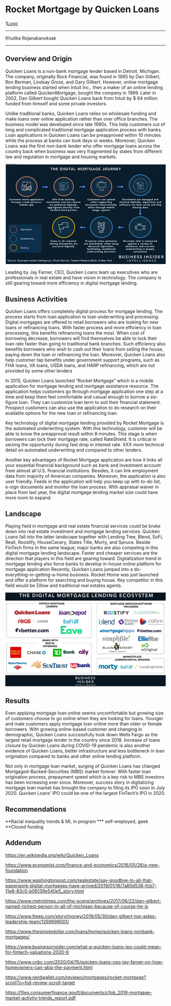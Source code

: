 # Rocket Mortgage by Quicken Loans

1[Logo](Logo.png)

---

Khulika Rojanakanoksak

---


## Overview and Origin
 Quicken Loans is a non-bank mortgage lender based in Detroit, Michigan. The company, originally Rock Financial, was found in 1985 by Dan Gilbert, Ron Berman, Lindsay Gross, and Gary Gilbert. However, online mortgage lending business started when Intuit Inc., then a maker of an online lending platform called QuickenMortgage, bought the company in 1999. Later in 2002, Dan Gilbert bought Quicken Loans back from Intuit by $ 64 million funded from himself and some private investors. 


Unlike traditional banks, Quicken Loans relies on wholesale funding and make loans over online application rather than over office branches. The business model was developed since late 1990s. This help customers out of long and complicated traditional mortgage application process with banks. Loan applications in Quicken Loans can be preapproved within 10 minutes while the process at banks can took days or weeks. Moreover, Quicken Loans was the first non-bank lender who offer mortgage loans across the country back when business was very fragmented by states from different law and regulation in mortgage and housing markets.

![LoanProcess](DigitalMtgeJourney.jpg)

Leading by Jay Farner, CEO, Quicken Loans team up executives who are professionals in real estate and have vision in technology. The company is still gearing toward more efficiency in digital mortgage lending.


## Business Activities
Quicken Loans offers completely digital process for mortgage lending. The process starts from loan application to loan underwriting and processing. Digital mortgages are offered to retail borrowers who are looking for new loans or refinancing loans. With faster process and more efficiency in loan processing, this benefits refinancing loans the most. When cost of borrowing decrease, borrowers will find themselves be able to lock their loan rate faster than going to traditional bank branches. Such efficiency also benefits borrowers who wish to cash out their loans from selling the house, paying down the loan or refinancing the loan. Moreover, Quicken Loans also help customer tap benefits under government support programs, such as FHA loans, VA loans, USDA loans, and HARP refinancing, which are not provided by some other lenders 

In 2015, Quicken Loans launched “Rocket Mortgage” which is a mobile application for mortgage lending and mortgage assistance resource. The application helps customers go through mortgage application one step at a time and keep them feel comfortable and casual enough to borrow a six-figure loan. They can customize loan term to suit their financial statement. Prospect customers can also use the application to do research on their available options for the new loan or refinancing loan. 


Key technology of digital mortgage lending provided by Rocket Mortgage is the automated underwriting system. With this technology, customer will be able to know the preapproval result within 8 minutes. This stage is when borrowers can lock their mortgage rate, called RateShield. It is critical in seizing the opportunity during fast drop in interest rate. XXX more technical detail on automated underwriting and compared to other lenders. 

Another key advantages of Rocket Mortgage application are how it links all your essential financial background such as bank and investment account from almost all U.S. financial institutions. Besides, it can link employment data from majority of American companies. Moreover, the application is also user friendly. Feeds in the application will help you keep up with to-do list, e-sign documents and monitor the loan process. With appraisal waiver in place from last year, the digital mortgage lending market size could have more room to expand.  

## Landscape
Playing field in mortgage and real estate financial services could be broke down into real estate investment and mortgage lending services. Quicken Loans fall into the latter landscape together with Lending Tree, Blend, SoFi, Reali, Roostify, HouseCanary, States Title, Morty, and Spruce. Beside FinTech firms in the same league, major banks are also competing in this digital mortgage lending landscape. Faster and cheaper services are the direction that players in this field are gearing toward. Digitalization trend in mortgage lending also force banks to develop in-house online platform for mortgage application Recently, Quicken Loans jumped into a do-everything-in-getting-a-home business. Rocket Home was just launched and offer a platform for searching and buying house. Key competitor in this field would be Zillow and traditional real estates agents. 

![Landscape](DigitalMortgageLendingEcosystem.jpg)

## Results 
Even applying mortgage loan online seems uncomfortable but growing size of customers choose to go online when they are looking for loans.  Younger and male customers apply mortgage loan online more than older or female borrowers. With growing online-based customer and changing in demographic, Quicken Loans successfully took down Wells Fargo as the largest retail mortgage lender in the country since 2018.  Increase of loans closure by Quicken Loans during COVID-19 pandemic is also another evidence of Quicken Loans, better infrastructure and less bottleneck in loan origination compared to banks and other online lending platform.


Not only in mortgage loan market, surging of Quicken Loans has changed Mortgaged-Backed-Securities (MBS) market forever. With faster loan origination process, prepayment speed which is a key risk to MBS investors has been increasing ever since. Moreover, success story in digitalizing mortgage loan market has brought the company to filing its IPO soon in July 2020. Quicken Loans’ IPO could be one of the largest FinTech’s IPO in 2020.


## Recommendations
**Racial inequality trends & ML in program
*** self-employed, geek
**Clound funding


## Addendum
https://en.wikipedia.org/wiki/Quicken_Loans

https://www.economist.com/finance-and-economics/2016/05/26/a-new-foundation

https://www.washingtonpost.com/realestate/say-goodbye-to-all-that-paperwork-digital-mortgages-have-arrived/2019/01/16/7a60d538-fcb7-11e8-83c0-b06139e540e5_story.html

https://www.metrotimes.com/the-scene/archives/2017/06/22/dan-gilbert-named-richest-person-in-all-of-michigan-because-of-course-he-is

https://www.freep.com/story/money/2019/05/30/dan-gilbert-top-aides-leadership-team/1269698001/

https://www.thesimpledollar.com/loans/home/quicken-loans-nonbank-mortgages/

https://www.businessinsider.com/what-a-quicken-loans-ipo-could-mean-for-fintech-valuations-2020-6

https://www.cnbc.com/2020/04/15/quicken-loans-ceo-jay-farner-on-how-homeowners-can-skip-the-payment.html

https://www.nerdwallet.com/reviews/mortgages/rocket-mortgage?scrollTo=full-review-scroll-target

https://files.consumerfinance.gov/f/documents/cfpb_2019-mortgage-market-activity-trends_report.pdf

